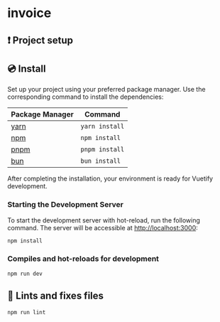 # invoice

## ❗️ Project setup

## 💿 Install

Set up your project using your preferred package manager. Use the corresponding command to install the dependencies:

| Package Manager                                                | Command        |
|---------------------------------------------------------------|----------------|
| [yarn](https://yarnpkg.com/getting-started)                   | `yarn install` |
| [npm](https://docs.npmjs.com/cli/v7/commands/npm-install)     | `npm install`  |
| [pnpm](https://pnpm.io/installation)                          | `pnpm install` |
| [bun](https://bun.sh/#getting-started)                        | `bun install`  |

After completing the installation, your environment is ready for Vuetify development.


### Starting the Development Server

To start the development server with hot-reload, run the following command. The server will be accessible at [http://localhost:3000](http://localhost:3000):

```bash
npm install
```


### Compiles and hot-reloads for development


```bash
npm run dev

```
## 💪 Lints and fixes files


```bash
npm run lint

```